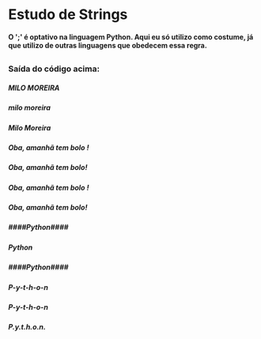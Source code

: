  # Estudo de Strings

#### O ';' é optativo na linguagem Python. Aqui eu só utilizo como costume, já que utilizo de outras linguagens que obedecem essa regra.

##

### Saída do código acima:

##### MILO MOREIRA
##### milo moreira
##### Milo Moreira
#####   Oba, amanhã tem bolo   !
##### Oba, amanhã tem bolo!
##### Oba, amanhã tem bolo   !
#####   Oba, amanhã tem bolo!
##### ####Python####
#####    Python
##### ####Python####
##### P-y-t-h-o-n
##### P-y-t-h-o-n
##### P.y.t.h.o.n.
